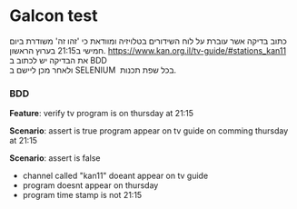 # Galcon test

כתוב בדיקה אשר עוברת על לוח השידורים בטלויזיה ומוודאת כי 'זהו זה' משודרת ביום חמישי ב21:15 בערוץ הראשון.
https://www.kan.org.il/tv-guide/#stations_kan11  
את הבדיקה יש לכתוב ב
BDD  
ולאחר מכן ליישם ב
SELENIUM
 בכל שפת תכנות.



### BDD
**Feature**: verify tv program is on thursday at 21:15

**Scenario**: assert is true
program appear on tv guide on comming thursday at 21:15

**Scenario**: assert is false
- channel called "kan11" doeant appear on tv guide
- program doesnt appear on thursday
- program time stamp is not 21:15
